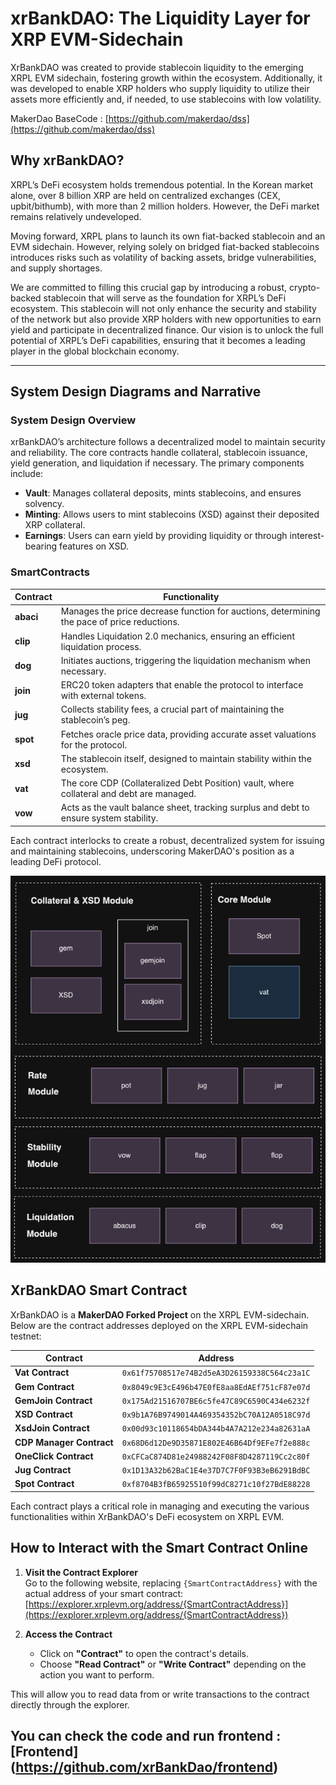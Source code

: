 # xrBankDAO: The Liquidity Layer for XRP EVM-Sidechain

XrBankDAO was created to provide stablecoin liquidity to the emerging XRPL EVM sidechain, fostering growth within the ecosystem. Additionally, it was developed to enable XRP holders who supply liquidity to utilize their assets more efficiently and, if needed, to use stablecoins with low volatility.

MakerDao BaseCode : [https://github.com/makerdao/dss](https://github.com/makerdao/dss)

## Why xrBankDAO?

XRPL’s DeFi ecosystem holds tremendous potential. In the Korean market alone, over 8 billion XRP are held on centralized exchanges (CEX, upbit/bithumb), with more than 2 million holders. However, the DeFi market remains relatively undeveloped.

Moving forward, XRPL plans to launch its own fiat-backed stablecoin and an EVM sidechain. However, relying solely on bridged fiat-backed stablecoins introduces risks such as volatility of backing assets, bridge vulnerabilities, and supply shortages.

We are committed to filling this crucial gap by introducing a robust, crypto-backed stablecoin that will serve as the foundation for XRPL’s DeFi ecosystem. This stablecoin will not only enhance the security and stability of the network but also provide XRP holders with new opportunities to earn yield and participate in decentralized finance. Our vision is to unlock the full potential of XRPL’s DeFi capabilities, ensuring that it becomes a leading player in the global blockchain economy.

---

## System Design Diagrams and Narrative

### System Design Overview

xrBankDAO’s architecture follows a decentralized model to maintain security and reliability. The core contracts handle collateral, stablecoin issuance, yield generation, and liquidation if necessary. The primary components include:

- **Vault**: Manages collateral deposits, mints stablecoins, and ensures solvency.
- **Minting**: Allows users to mint stablecoins (XSD) against their deposited XRP collateral.
- **Earnings**: Users can earn yield by providing liquidity or through interest-bearing features on XSD.

### SmartContracts

| **Contract** | **Functionality**                                                                           |
| ------------ | ------------------------------------------------------------------------------------------- |
| **abaci**    | Manages the price decrease function for auctions, determining the pace of price reductions. |
| **clip**     | Handles Liquidation 2.0 mechanics, ensuring an efficient liquidation process.               |
| **dog**      | Initiates auctions, triggering the liquidation mechanism when necessary.                    |
| **join**     | ERC20 token adapters that enable the protocol to interface with external tokens.            |
| **jug**      | Collects stability fees, a crucial part of maintaining the stablecoin’s peg.                |
| **spot**     | Fetches oracle price data, providing accurate asset valuations for the protocol.            |
| **xsd**      | The stablecoin itself, designed to maintain stability within the ecosystem.                 |
| **vat**      | The core CDP (Collateralized Debt Position) vault, where collateral and debt are managed.   |
| **vow**      | Acts as the vault balance sheet, tracking surplus and debt to ensure system stability.      |

Each contract interlocks to create a robust, decentralized system for issuing and maintaining stablecoins, underscoring MakerDAO's position as a leading DeFi protocol.

![System Diagram](./Modules.png)

## XrBankDAO Smart Contract

XrBankDAO is a **MakerDAO Forked Project** on the XRPL EVM-sidechain. Below are the contract addresses deployed on the XRPL EVM-sidechain testnet:

| Contract                 | Address                                      |
| ------------------------ | -------------------------------------------- |
| **Vat Contract**         | `0x61f75708517e74B2d5eA3D26159338C564c23a1C` |
| **Gem Contract**         | `0x8049c9E3cE496b47E0fE8aa8EdAEf751cF87e07d` |
| **GemJoin Contract**     | `0x175Ad21516707BE6c5fe47C89C6590C434e6232f` |
| **XSD Contract**         | `0x9b1A76B9749014A469354352bC70A12A0518C97d` |
| **XsdJoin Contract**     | `0x00d93c10118654bDA344b4A7A212e234a82631aA` |
| **CDP Manager Contract** | `0x68D6d12De9D35871E802E46B64Df9EFe7f2e888c` |
| **OneClick Contract**    | `0xCFCaC874D81e24988242F08F8D4287119Cc2c80f` |
| **Jug Contract**         | `0x1D13A32b62BaC1E4e37D7C7F0F93B3eB6291BdBC` |
| **Spot Contract**        | `0xf8704B3fB65925510f99dC8271c10f27BdE88228` |

Each contract plays a critical role in managing and executing the various functionalities within XrBankDAO's DeFi ecosystem on XRPL EVM.

## How to Interact with the Smart Contract Online

1. **Visit the Contract Explorer**  
   Go to the following website, replacing `{SmartContractAddress}` with the actual address of your smart contract:  
   [https://explorer.xrplevm.org/address/{SmartContractAddress}](https://explorer.xrplevm.org/address/{SmartContractAddress})

2. **Access the Contract**
   - Click on **"Contract"** to open the contract's details.
   - Choose **"Read Contract"** or **"Write Contract"** depending on the action you want to perform.

This will allow you to read data from or write transactions to the contract directly through the explorer.

## You can check the code and run frontend : [Frontend] (https://github.com/xrBankDao/frontend)

